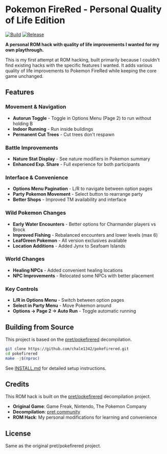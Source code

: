 # Pokemon FireRed - Personal Quality of Life Edition

[![Build](https://github.com/chale1342/pokefirered-clean/workflows/Build/badge.svg)](https://github.com/chale1342/pokefirered-clean/actions)
[![Release](https://img.shields.io/github/v/release/chale1342/pokefirered-clean)](https://github.com/chale1342/pokefirered-clean/releases)

**A personal ROM hack with quality of life improvements I wanted for my own playthrough.**

This is my first attempt at ROM hacking, built primarily because I couldn't find existing hacks with the specific features I wanted. It adds various quality of life improvements to Pokemon FireRed while keeping the core game unchanged.


## Features

### Movement & Navigation
- **Autorun Toggle** - Toggle in Options Menu (Page 2) to run without holding B
- **Indoor Running** - Run inside buildings
- **Permanent Cut Trees** - Cut trees don't respawn

### Battle Improvements
- **Nature Stat Display** - See nature modifiers in Pokemon summary
- **Enhanced Exp. Share** - Full experience for both participants

### Interface & Convenience
- **Options Menu Pagination** - L/R to navigate between option pages
- **Party Pokemon Movement** - Select button to rearrange party
- **Better Shops** - Improved TM availability and interface

### Wild Pokemon Changes
- **Early Water Encounters** - Better options for Charmander players vs Brock
- **Improved Fishing** - Rebalanced encounters and lower levels (max 6)
- **LeafGreen Pokemon** - All version exclusives available
- **Location Additions** - Added Jynx to Seafoam Islands

### World Changes
- **Healing NPCs** - Added convenient healing locations
- **NPC Improvements** - Relocated some NPCs with better placement

### Key Controls
- **L/R in Options Menu** - Switch between option pages
- **Select in Party Menu** - Move Pokemon around
- **Options → Page 2 → Auto Run** - Toggle automatic running

## Building from Source

This project is based on the [pret/pokefirered](https://github.com/pret/pokefirered) decompilation.

```bash
git clone https://github.com/chale1342/pokefirered.git
cd pokefirered
make -j$(nproc)
```

See [INSTALL.md](INSTALL.md) for detailed setup instructions.

## Credits

This ROM hack is built on the [pret/pokefirered](https://github.com/pret/pokefirered) decompilation project.

- **Original Game**: Game Freak, Nintendo, The Pokemon Company
- **Decompilation**: [pret community](https://pret.github.io/)
- **ROM Hack**: My personal modifications for learning and convenience

## License

Same as the original pret/pokefirered project.
